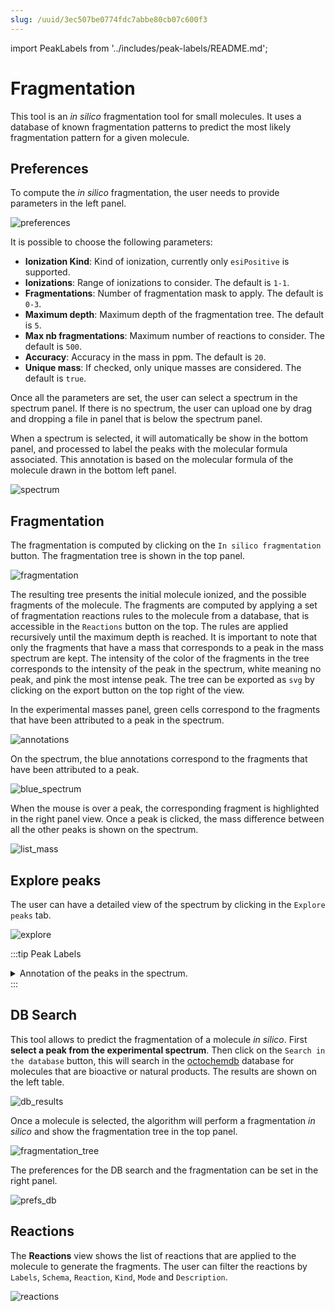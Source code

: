 ```yaml
---
slug: /uuid/3ec507be0774fdc7abbe80cb07c600f3
---
```


import PeakLabels from '../includes/peak-labels/README.md';

# Fragmentation

This tool is an *in silico* fragmentation tool for small molecules. It uses a database of known fragmentation patterns to predict the most likely fragmentation pattern for a given molecule. 


## Preferences

To compute the *in silico* fragmentation, the user needs to provide parameters in the left panel.

![preferences](images/preferences.png)

It is possible to choose the following parameters:

- **Ionization Kind**: Kind of ionization, currently only `esiPositive` is supported.
- **Ionizations**: Range of ionizations to consider. The default is `1-1`.
- **Fragmentations**: Number of fragmentation mask to apply. The default is `0-3`.
- **Maximum depth**: Maximum depth of the fragmentation tree. The default is `5`.
- **Max nb fragmentations**: Maximum number of reactions to consider. The default is `500`.
- **Accuracy**: Accuracy in the mass in ppm. The default is `20`.
- **Unique mass**: If checked, only unique masses are considered. The default is `true`.

Once all the parameters are set, the user can select a spectrum in the spectrum panel. If there is no spectrum, the user can upload one by drag and dropping a file in panel that is below the spectrum panel.

When a spectrum is selected, it will automatically be show in the bottom panel, and processed to label the peaks with the molecular formula associated. This annotation is based on the molecular formula of the molecule drawn in the bottom left panel.

![spectrum](images/spectrum.png)

## Fragmentation

The fragmentation is computed by clicking on the `In silico fragmentation` button. The fragmentation tree is shown in the top panel. 

![fragmentation](images/frag_view.png)

The resulting tree presents the initial molecule ionized, and the possible fragments of the molecule. The fragments are computed by applying a set of fragmentation reactions rules to the molecule from a database, that is accessible in the `Reactions` button on the top. The rules are applied recursively until the maximum depth is reached. It is important to note that only the fragments that have a mass that corresponds to a peak in the mass spectrum are kept. The intensity of the color of the fragments in the tree corresponds to the intensity of the peak in the spectrum, white meaning no peak, and pink the most intense peak. The tree can be exported as `svg` by clicking on the export button on the top right of the view.

In the experimental masses panel, green cells correspond to the fragments that have been attributed to a peak in the spectrum. 

![annotations](images/annotations.png)

On the spectrum, the blue annotations correspond to the fragments that have been attributed to a peak.

![blue_spectrum](images/blue_spectrum.png)

When the mouse is over a peak, the corresponding fragment is highlighted in the right panel view. Once a peak is clicked, the mass difference between all the other peaks is shown on the spectrum.

![list_mass](images/list_mass.png)

## Explore peaks

The user can have a detailed view of the spectrum by clicking in the `Explore peaks` tab.

![explore](images/explore_peaks.png)


:::tip Peak Labels

<details>
    <summary>
    Annotation of the peaks in the spectrum.
    </summary>
    <div>

<PeakLabels />

</div>
</details>
:::


## DB Search

This tool allows to predict the fragmentation of a molecule *in silico*. First **select a peak from the experimental spectrum**. Then click on the `Search in the database` button, this will search in the [octochemdb](https://github.com/cheminfo/octochemdb) database for molecules that are bioactive or natural products. The results are shown on the left table.

![db_results](images/db_results.png)

Once a molecule is selected, the algorithm will perform a fragmentation *in silico* and show the fragmentation tree in the top panel.

![fragmentation_tree](images/fragmentation_tree.png)

The preferences for the DB search and the fragmentation can be set in the right panel.

![prefs_db](images/prefs.png)



## Reactions

The **Reactions** view shows the list of reactions that are applied to the molecule to generate the fragments. The user can filter the reactions by `Labels`, `Schema`, `Reaction`, `Kind`, `Mode` and `Description`.

![reactions](images/reactions.png)